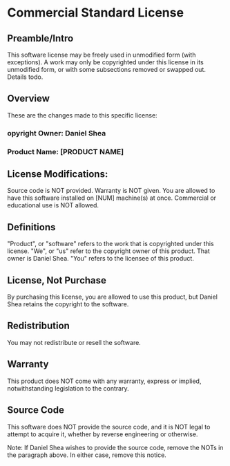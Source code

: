 # Commercial Standard License
## Preamble/Intro
This software license may be freely used in unmodified form (with exceptions). A work may only be copyrighted under this license in its unmodified form, or with some subsections removed or swapped out. Details todo.

## Overview
These are the changes made to this specific license:

### opyright Owner: Daniel Shea
### Product Name: [PRODUCT NAME]
## License Modifications:
Source code is NOT provided.
Warranty is NOT given.
You are allowed to have this software installed on [NUM] machine(s) at once.
Commercial or educational use is NOT allowed.
## Definitions
"Product", or "software" refers to the work that is copyrighted under this license.
"We", or "us" refer to the copyright owner of this product. That owner is Daniel Shea.
"You" refers to the licensee of this product.
## License, Not Purchase
By purchasing this license, you are allowed to use this product, but Daniel Shea retains the copyright to the software.

## Redistribution
You may not redistribute or resell the software.

## Warranty
This product does NOT come with any warranty, express or implied, notwithstanding legislation to the contrary.

## Source Code
This software does NOT provide the source code, and it is NOT legal to attempt to acquire it, whether by reverse engineering or otherwise.

Note: If Daniel Shea wishes to provide the source code, remove the NOTs in the paragraph above. In either case, remove this notice.